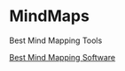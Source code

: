 # MindMaps
Best Mind Mapping Tools

[Best Mind Mapping Software](https://siftery.com/categories/productivity/mind-maps)
